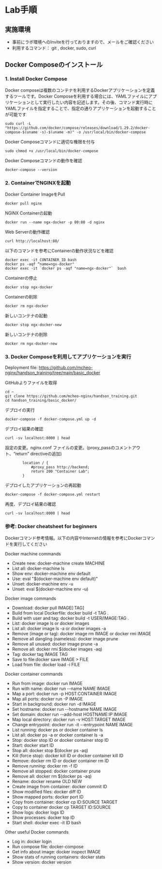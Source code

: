 # Lab手順

## 実施環境
* 事前にラボ環境へのInviteを行っておりますので、メールをご確認ください
* 利用するコマンド： git , docker, sudo, curl

## Docker Composeのインストール
### 1. Install Docker Compose 
Docker composeは複数のコンテナを利用するDockerアプリケーションを定義するツールです。Docker Composeを利用する場合には、YAMLファイルにアプリケーションとして実行したい内容を記述します。その後、コマンド実行時にYAMLファイルを指定することで、指定の通りアプリケーションを起動することが可能です
```
sudo curl -L "https://github.com/docker/compose/releases/download/1.29.2/docker-compose-$(uname -s)-$(uname -m)" -o /usr/local/bin/docker-compose
```
Docker Composeコマンドに適切な権限を付与
```
sudo chmod +x /usr/local/bin/docker-compose
```
Docker Composeコマンドの動作を確認
```
docker-compose --version
```
### 2. ContainerでNGINXを起動

Docker Container ImageをPull
```
docker pull nginx
```
NGINX Containerの起動
```
docker run --name ngx-docker -p 80:80 -d nginx
```
Web Serverの動作確認
```
curl http://localhost:80/
```
以下のコマンドを参考にContainerの動作状況などを確認
```
docker exec -it CONTAINER_ID bash
docker ps -aqf “name=ngx-docker"
docker exec -it `docker ps -aqf "name=ngx-docker"`  bash
```
Containerの停止
```
docker stop ngx-docker
```
Containerの削除
```
docker rm ngx-docker
```
新しいコンテナの起動
```
docker stop ngx-docker-new
```
新しいコンテナの削除
```
docker rm ngx-docker-new
```
### 3.	Docker Composeを利用してアプリケーションを実行
Deployment file:
https://github.com/mcheo-nginx/handson_training/tree/main/basic_docker

GitHubよりファイルを取得
```
cd ~
git clone https://github.com/mcheo-nginx/handson_training.git
cd handson_training/basic_docker/
```
デプロイの実行
```
docker-compose -f docker-compose.yml up -d
```
デプロイ結果の確認
```
curl -sv localhost:8000 | head
```
設定の変更。nginx.conf ファイルの変更。(proxy_passのコメントアウト、“return” directiveの追加)
```
        location / {
            #proxy_pass http://backend;
            return 200 "Container Lab";
        }
```
デプロイしたアプリケーションの再起動
```
docker-compose -f docker-compose.yml restart
```
再度、デプロイ結果の確認
```
curl -sv localhost:8000 | head
```


### 参考: Docker cheatsheet for beginners
Dockerコマンド参考情報。以下の内容やInternetの情報を参考にDockerコマンドを実行してください  

Docker machine commands  
* Create new: docker-machine create MACHINE  
* List all: docker-machine ls  
* Show env: docker-machine env default  
* Use: eval "$(docker-machine env default)"
* Unset: docker-machine env -u
* Unset: eval $(docker-machine env -u)

Docker image commands
* Download: docker pull IMAGE[:TAG]
* Build from local Dockerfile: docker build -t TAG .
* Build with user and tag: docker build -t USER/IMAGE:TAG .
* List: docker image ls or docker images
* List all: docker image ls -a or docker images -a
* Remove (image or tag): docker image rm IMAGE or docker rmi IMAGE
* Remove all dangling (nameless): docker image prune
* Remove all unused: docker image prune -a
* Remove all: docker rmi $(docker images -aq)
* Tag: docker tag IMAGE TAG
* Save to file:docker save IMAGE > FILE
* Load from file: docker load -i FILE

Docker container commands
* Run from image: docker run IMAGE
* Run with name: docker run --name NAME IMAGE
* Map a port: docker run -p HOST:CONTAINER IMAGE
* Map all ports: docker run -P IMAGE
* Start in background: docker run -d IMAGE
* Set hostname: docker run --hostname NAME IMAGE
* Set domain: docker run --add-host HOSTNAME:IP IMAGE
* Map local directory: docker run -v HOST:TARGET IMAGE
* Change entrypoint: docker run -it --entrypoint NAME IMAGE
* List running: docker ps or docker container ls
* List all: docker ps -a or docker container ls -a
* Stop: docker stop ID or docker container stop ID
* Start: docker start ID
* Stop all: docker stop $(docker ps -aq)
* Kill (force stop): docker kill ID or docker container kill ID
* Remove: docker rm ID or docker container rm ID
* Remove running: docker rm -f ID
* Remove all stopped: docker container prune
* Remove all: docker rm $(docker ps -aq)
* Rename: docker rename OLD NEW
* Create image from container: docker commit ID
* Show modified files: docker diff ID
* Show mapped ports: docker port ID
* Copy from container: docker cp ID:SOURCE TARGET
* Copy to container docker cp TARGET ID:SOURCE
* Show logs: docker logs ID
* Show processes: docker top ID
* Start shell: docker exec -it ID bash

Other useful Docker commands
* Log in: docker login
* Run compose file: docker-compose
* Get info about image: docker inspect IMAGE
* Show stats of running containers: docker stats
* Show version: docker version
